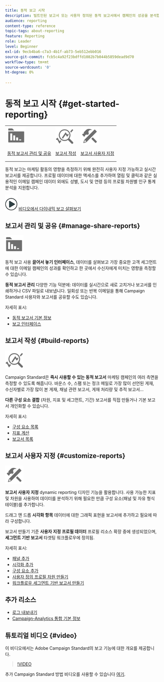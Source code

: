 ```yaml
---
title: 동적 보고 시작
description: 빌트인된 보고서 또는 사용자 정의된 동적 보고서에서 캠페인의 성공을 분석합니다.
audience: reporting
content-type: reference
topic-tags: about-reporting
feature: Reporting
role: Leader
level: Beginner
exl-id: 9ecb4ba6-c7a3-4b1f-ab73-5eb512ebb016
source-git-commit: fcb5c4a92f23bdffd1082b7b044b5859dead9d70
workflow-type: tm+mt
source-wordcount: '0'
ht-degree: 0%

---
```


# 동적 보고 시작 {#get-started-reporting}

<table>
<tr>
<td><img src="assets/do-not-localize/icon_manage.svg" width="60px"><p><a href="#manage-share-reports">동적 보고서 관리 및 공유</a></p></td>
<td><img src="assets/do-not-localize/icon_build.svg" width="60px"><p><a href="#build-reports">보고서 작성</a></p></td>
<td><img src="assets/do-not-localize/icon_customize.svg" width="60px"><p><a href="#customize-reports">보고서 사용자 지정</a></p></td></tr>
</table>

동적 보고는 마케팅 활동의 영향을 측정하기 위해 완전히 사용자 지정 가능하고 실시간 보고서를 제공합니다. 프로필 데이터에 대한 액세스를 추가하여 열림 및 클릭과 같은 실용적인 이메일 캠페인 데이터 외에도 성별, 도시 및 연령 등의 프로필 차원별 인구 통계 분석을 지원합니다.

![](assets/do-not-localize/how-to-video.png) [비디오에서 다이내믹 보고 살펴보기](#video)

## 보고서 관리 및 공유 {#manage-share-reports}

<img src="assets/do-not-localize/icon_manage.svg" width="60px">

동적 보고 사용 **끌어서 놓기 인터페이스**, 데이터를 살펴보고 가장 중요한 고객 세그먼트에 대한 이메일 캠페인의 성과를 확인하고 한 곳에서 수신자에게 미치는 영향을 측정할 수 있습니다.

**동적 보고서 관리** 다양한 기능 덕분에: 데이터를 실시간으로 새로 고치거나 보고서를 인쇄하거나 CSV 파일로 내보냅니다. 일회성 또는 반복 이메일을 통해 Campaign Standard 사용자와 보고서를 공유할 수도 있습니다.

자세히 표시:

* [동적 보고서 기본 정보](../../reporting/using/about-dynamic-reports.md)
* [보고 인터페이스](../../reporting/using/reporting-interface.md)

## 보고서 작성 {#build-reports}

<img src="assets/do-not-localize/icon_build.svg" width="60px">

Campaign Standard은 **즉시 사용할 수 있는 동적 보고서** 마케팅 캠페인의 여러 측면을 측정할 수 있도록 해줍니다. 바운스 수, 스팸 또는 정크 메일로 가장 많이 선언된 게재, 수신자별로 가장 많이 본 게재, 채널 관련 보고서, 게재 처리량 및 추적 보고서...

**다른 구성 요소 결합** (차원, 지표 및 세그먼트, 기간) 보고서를 직접 만들거나 기본 보고서 개인화할 수 있습니다.

자세히 표시:

* [구성 요소 목록](../../reporting/using/list-of-components-.md)
* [지표 계산](../../reporting/using/indicator-calculation.md)
* [보고서 목록](../../reporting/using/defining-the-report-period.md)

## 보고서 사용자 지정 {#customize-reports}

<img src="assets/do-not-localize/icon_customize.svg" width="60px">

**보고서 사용자 지정** dynamic reporting 디자인 기능을 활용합니다. 사용 가능한 지표 및 차원을 사용하여 데이터를 분석하기 위해 필요한 만큼 구성 요소(패널 및 자유 형식 테이블)를 추가합니다.

드래그 앤 드롭 **시각화 항목** 데이터에 대한 그래픽 표현을 보고서에 추가하고 필요에 따라 구성합니다.

보고서 만들기 기준 **사용자 지정 프로필 데이터** 프로필 리소스 확장 중에 생성되었으며, **세그먼트 기반 보고서** 타겟팅 워크플로우에 정의됨.

자세히 표시:

* [패널 추가](../../reporting/using/adding-panels.md)
* [시각화 추가](../../reporting/using/adding-visualizations.md)
* [구성 요소 추가](../../reporting/using/adding-components.md)
* [사용자 정의 프로필 차원 만들기](../../reporting/using/creating-a-custom-profile-dimension.md)
* [워크플로우 세그먼트 기반 보고서 만들기](../../reporting/using/creating-a-report-workflow-segment.md)

## 추가 리소스

* [로그 내보내기](../../automating/using/exporting-logs.md)
* [Campaign-Analytics 통합 기본 정보](../../integrating/using/about-campaign-analytics-integration.md)

## 튜토리얼 비디오 {#video}

이 비디오에서는 Adobe Campaign Standard의 보고 기능에 대한 개요를 제공합니다.

>[!VIDEO](https://video.tv.adobe.com/v/23021?quality=12&captions=eng)

추가 Campaign Standard 방법 비디오를 사용할 수 있습니다 [여기](https://experienceleague.adobe.com/docs/campaign-standard-learn/tutorials/overview.html?lang=ko).
